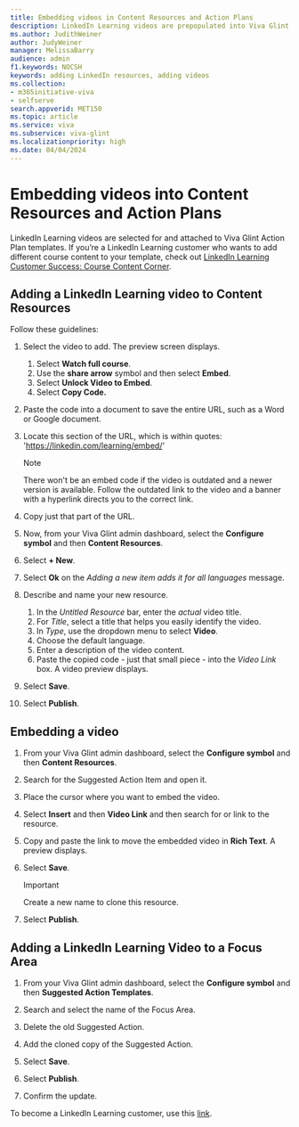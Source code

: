 ```yaml
---
title: Embedding videos in Content Resources and Action Plans
description: LinkedIn Learning videos are prepopulated into Viva Glint Action Plan templates. You can customize the template by choosing your own LinkedIn Learning video.
ms.author: JudithWeiner
author: JudyWeiner
manager: MelissaBarry
audience: admin
f1.keywords: NOCSH
keywords: adding LinkedIn resources, adding videos
ms.collection:  
- m365initiative-viva
- selfserve 
search.appverid: MET150 
ms.topic: article
ms.service: viva
ms.subservice: viva-glint
ms.localizationpriority: high
ms.date: 04/04/2024
---
```


# Embedding videos into Content Resources and Action Plans

LinkedIn Learning videos are selected for and attached to Viva Glint Action Plan templates. If you’re a LinkedIn Learning customer who wants to add different course content to your template, check out [LinkedIn Learning Customer Success: Course Content Corner](https://learning.linkedin.com/customer-success-center/linkedin-learning-course-content-corner?lr=1). 

## Adding a LinkedIn Learning video to Content Resources

Follow these guidelines:

1.	Select the video to add. The preview screen displays.
    1. Select **Watch full course**.
    1.	Use the **share arrow** symbol and then select **Embed**.
    1.	Select **Unlock Video to Embed**.
    1.	Select **Copy Code.** 

1. Paste the code into a document to save the entire URL, such as a Word or Google document.

1. Locate this section of the URL, which is within quotes: 'https://linkedin.com/learning/embed/' 

   > [!NOTE]
   > There won't be an embed code if the video is outdated and a newer version is available. Follow the outdated link to the video and a banner with a hyperlink directs you to the correct link.

4. Copy just that part of the URL.

1. Now, from your Viva Glint admin dashboard, select the **Configure symbol** and then **Content Resources**.

1. Select **+ New**.

1.	Select **Ok** on the *Adding a new item adds it for all languages* message.

1.	Describe and name your new resource.
    1. In the *Untitled Resource* bar, enter the *actual* video title.
    1. For *Title*, select a title that helps you easily identify the video.
    1. In *Type*, use the dropdown menu to select **Video**.
    1. Choose the default language.
    1. Enter a description of the video content.
    1. Paste the copied code - just that small piece - into the *Video Link* box. A video preview displays.

1.	Select **Save**.

1.	Select **Publish**.

## Embedding a video

1.	From your Viva Glint admin dashboard, select the **Configure symbol** and then **Content Resources**.

1.	Search for the Suggested Action Item and open it.

1.	Place the cursor where you want to embed the video.

1.	Select **Insert** and then **Video Link** and then search for or link to the resource.

1.  Copy and paste the link to move the embedded video in **Rich Text**. A preview displays.

1.	Select **Save**.

    > [!IMPORTANT]
    > Create a new name to clone this resource.

7.	Select **Publish**.

## Adding a LinkedIn Learning Video to a Focus Area

1.	From your Viva Glint admin dashboard, select the **Configure symbol** and then **Suggested Action Templates**.

2.	Search and select the name of the Focus Area. 

3.	Delete the old Suggested Action.

4.	Add the cloned copy of the Suggested Action.

5.	Select **Save**.

6.	Select **Publish**.

7.	Confirm the update.


















To become a LinkedIn Learning customer, use this [link](https://learning.linkedin.com/).  
